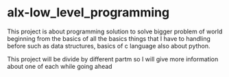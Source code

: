 # alx-low_level_programming

This project is about programming solution to solve bigger  problem of world beginning from the basics of all the basics things that I have to handling before such as data structures, basics of c language also about python.

This project will be divide by different partm so I will give more information about one of each while going ahead

